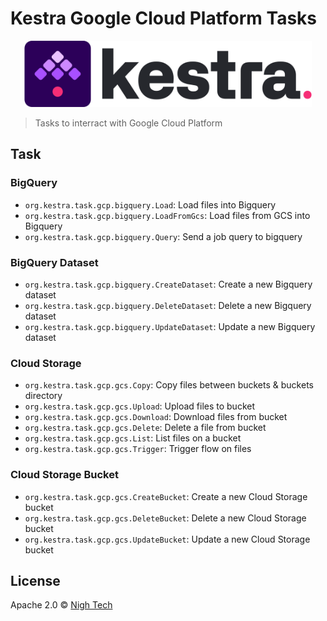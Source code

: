 # Kestra Google Cloud Platform Tasks

<p align="center">
  <a href="https://kestra.io">
    <img width="460" src="https://github.com/kestra-io/kestra/raw/master/ui/src/assets/logo.svg?sanitize=true"  alt="Kestra workflow orchestrator" />
  </a>
</p>

> Tasks to interract with Google Cloud Platform

## Task

### BigQuery
* `org.kestra.task.gcp.bigquery.Load`: Load files into Bigquery  
* `org.kestra.task.gcp.bigquery.LoadFromGcs`: Load files from GCS into Bigquery
* `org.kestra.task.gcp.bigquery.Query`: Send a job query to bigquery 

### BigQuery Dataset
* `org.kestra.task.gcp.bigquery.CreateDataset`: Create a new Bigquery dataset
* `org.kestra.task.gcp.bigquery.DeleteDataset`: Delete a new Bigquery dataset
* `org.kestra.task.gcp.bigquery.UpdateDataset`: Update a new Bigquery dataset

### Cloud Storage
* `org.kestra.task.gcp.gcs.Copy`: Copy files between buckets & buckets directory 
* `org.kestra.task.gcp.gcs.Upload`: Upload files to bucket 
* `org.kestra.task.gcp.gcs.Download`: Download files from bucket 
* `org.kestra.task.gcp.gcs.Delete`: Delete a file from bucket 
* `org.kestra.task.gcp.gcs.List`: List files on a bucket 
* `org.kestra.task.gcp.gcs.Trigger`: Trigger flow on files 

### Cloud Storage Bucket
* `org.kestra.task.gcp.gcs.CreateBucket`: Create a new Cloud Storage bucket
* `org.kestra.task.gcp.gcs.DeleteBucket`: Delete a new Cloud Storage bucket
* `org.kestra.task.gcp.gcs.UpdateBucket`: Update a new Cloud Storage bucket

## License
Apache 2.0 © [Nigh Tech](https://nigh.tech)
